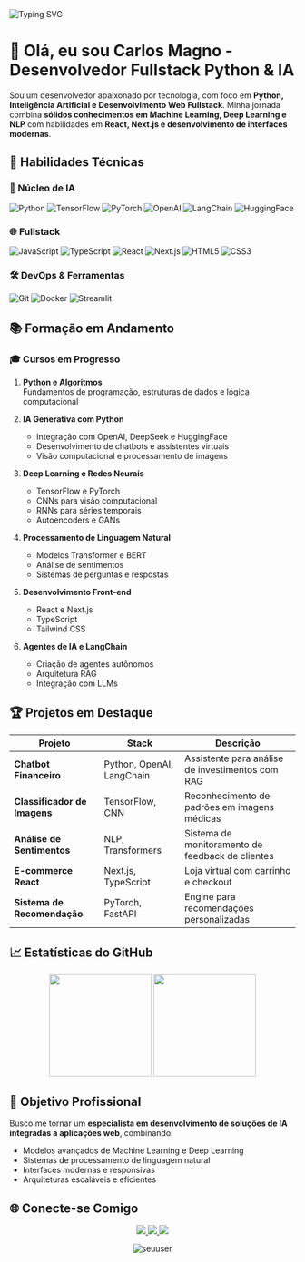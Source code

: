 <!-- Banner animado -->
<img src="https://readme-typing-svg.herokuapp.com?font=Fira+Code&size=30&pause=1000&color=00FACC&center=true&vCenter=true&width=800&lines=Desenvolvedor+Fullstack+Python+%2B+IA;Especialista+em+Machine+Learning+e+Deep+Learning;Aprendizado+Contínuo+e+Projetos+Inovadores" alt="Typing SVG" />

# 👋 Olá, eu sou Carlos Magno - Desenvolvedor Fullstack Python & IA

Sou um desenvolvedor apaixonado por tecnologia, com foco em **Python, Inteligência Artificial e Desenvolvimento Web Fullstack**. Minha jornada combina **sólidos conhecimentos em Machine Learning, Deep Learning e NLP** com habilidades em **React, Next.js e desenvolvimento de interfaces modernas**.

## 🚀 Habilidades Técnicas

### 🤖 Núcleo de IA
![Python](https://img.shields.io/badge/Python-3776AB?style=for-the-badge&logo=python&logoColor=white)
![TensorFlow](https://img.shields.io/badge/TensorFlow-FF6F00?style=for-the-badge&logo=tensorflow&logoColor=white)
![PyTorch](https://img.shields.io/badge/PyTorch-EE4C2C?style=for-the-badge&logo=pytorch&logoColor=white)
![OpenAI](https://img.shields.io/badge/OpenAI-412991?style=for-the-badge&logo=openai&logoColor=white)
![LangChain](https://img.shields.io/badge/LangChain-1C3C3C?style=for-the-badge&logo=chainlink&logoColor=white)
![HuggingFace](https://img.shields.io/badge/HuggingFace-FFCC00?style=for-the-badge&logo=huggingface&logoColor=black)

### 🌐 Fullstack
![JavaScript](https://img.shields.io/badge/JavaScript-F7DF1E?style=for-the-badge&logo=javascript&logoColor=black)
![TypeScript](https://img.shields.io/badge/TypeScript-3178C6?style=for-the-badge&logo=typescript&logoColor=white)
![React](https://img.shields.io/badge/React-20232A?style=for-the-badge&logo=react&logoColor=61DAFB)
![Next.js](https://img.shields.io/badge/Next.js-000000?style=for-the-badge&logo=nextdotjs&logoColor=white)
![HTML5](https://img.shields.io/badge/HTML5-E34F26?style=for-the-badge&logo=html5&logoColor=white)
![CSS3](https://img.shields.io/badge/CSS3-1572B6?style=for-the-badge&logo=css3&logoColor=white)

### 🛠 DevOps & Ferramentas
![Git](https://img.shields.io/badge/Git-F05032?style=for-the-badge&logo=git&logoColor=white)
![Docker](https://img.shields.io/badge/Docker-2496ED?style=for-the-badge&logo=docker&logoColor=white)
![Streamlit](https://img.shields.io/badge/Streamlit-FF4B4B?style=for-the-badge&logo=streamlit&logoColor=white)

## 📚 Formação em Andamento

### 🎓 Cursos em Progresso

1. **Python e Algoritmos**  
   Fundamentos de programação, estruturas de dados e lógica computacional

2. **IA Generativa com Python**  
   - Integração com OpenAI, DeepSeek e HuggingFace  
   - Desenvolvimento de chatbots e assistentes virtuais  
   - Visão computacional e processamento de imagens

3. **Deep Learning e Redes Neurais**  
   - TensorFlow e PyTorch  
   - CNNs para visão computacional  
   - RNNs para séries temporais  
   - Autoencoders e GANs

4. **Processamento de Linguagem Natural**  
   - Modelos Transformer e BERT  
   - Análise de sentimentos  
   - Sistemas de perguntas e respostas

5. **Desenvolvimento Front-end**  
   - React e Next.js  
   - TypeScript  
   - Tailwind CSS

6. **Agentes de IA e LangChain**  
   - Criação de agentes autônomos  
   - Arquitetura RAG  
   - Integração com LLMs

## 🏆 Projetos em Destaque

| Projeto | Stack | Descrição |
|---------|-------|-----------|
| **Chatbot Financeiro** | Python, OpenAI, LangChain | Assistente para análise de investimentos com RAG |
| **Classificador de Imagens** | TensorFlow, CNN | Reconhecimento de padrões em imagens médicas |
| **Análise de Sentimentos** | NLP, Transformers | Sistema de monitoramento de feedback de clientes |
| **E-commerce React** | Next.js, TypeScript | Loja virtual com carrinho e checkout |
| **Sistema de Recomendação** | PyTorch, FastAPI | Engine para recomendações personalizadas |

## 📈 Estatísticas do GitHub

<div align="center">
  <img height="180em" src="https://github-readme-stats.vercel.app/api?devnaut-coder=seuuser&show_icons=true&theme=radical&hide_border=true">
  <img height="180em" src="https://github-readme-stats.vercel.app/api/top-langs/?devnaut-code=seuuser&layout=compact&theme=radical&hide_border=true">
</div>

## 🎯 Objetivo Profissional

Busco me tornar um **especialista em desenvolvimento de soluções de IA integradas a aplicações web**, combinando:
- Modelos avançados de Machine Learning e Deep Learning
- Sistemas de processamento de linguagem natural
- Interfaces modernas e responsivas
- Arquiteturas escaláveis e eficientes

## 🌐 Conecte-se Comigo

<div align="center">
  <a href="https://linkedin.com/in/seuperfil">
    <img src="https://img.shields.io/badge/LinkedIn-0077B5?style=for-the-badge&logo=linkedin&logoColor=white">
  </a>
  <a href="mailto:seu@email.com">
    <img src="https://img.shields.io/badge/Gmail-D14836?style=for-the-badge&logo=gmail&logoColor=white">
  </a>
  <a href="https://seuportfolio.com">
    <img src="https://img.shields.io/badge/Portfolio-%23000000.svg?style=for-the-badge&logo=firefox&logoColor=white">
  </a>
</div>

<p align="center"> 
  <img src="https://komarev.com/ghpvc/?username=seuuser&label=Profile%20views&color=0e75b6&style=flat" alt="seuuser" /> 
</p>
